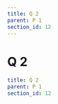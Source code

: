 ```yaml
---
title: Q 2
parent: P 1
section_id: 12
---
```

# Q 2

```yaml
title: Q 2
parent: P 1
section_id: 12
```
